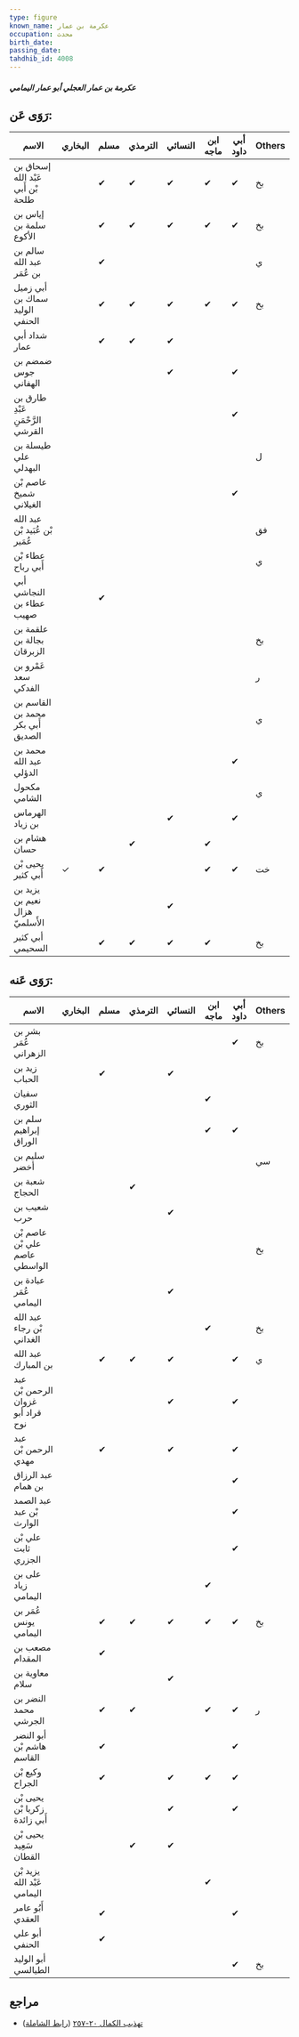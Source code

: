 ```yaml
---
type: figure
known_name: عكرمة بن عمار
occupation: محدث
birth_date:
passing_date:
tahdhib_id: 4008
---
```

##### عكرمة بن عمار العجلي أبو عمار اليمامي

## رَوَى عَن:
| الاسم                             | البخاري | مسلم | الترمذي | النسائي | ابن ماجه | أبي داود | Others |
| --------------------------------- | ------- | ---- | ------- | ------- | -------- | -------- | ------ |
| إسحاق بن عَبْد الله بْن أَبي طلحة |         | ✔    | ✔       | ✔       | ✔        | ✔        | بخ     |
| إياس بن سلمة بن الأكوع            |         | ✔    | ✔       | ✔       | ✔        | ✔        | بخ     |
| سالم بن عبد الله بن عُمَر         |         | ✔    |         |         |          |          | ي      |
| أبي زميل سماك بن الوليد الحنفي    |         | ✔    | ✔       | ✔       | ✔        | ✔        | بخ     |
| شداد أبي عمار                     |         | ✔    | ✔       | ✔       |          |          |        |
| ضمضم بن جوس الهفاني               |         |      |         | ✔       |          | ✔        |        |
| طارق بن عَبْدِ الرَّحْمَنِ القرشي |         |      |         |         |          | ✔        |        |
| طيسلة بن علي البهدلي              |         |      |         |         |          |          | ل      |
| عاصم بْن شميخ الغيلاني            |         |      |         |         |          | ✔        |        |
| عبد الله بْن عُبَيد بْن عُمَير    |         |      |         |         |          |          | فق     |
| عطاء بْن أَبي رباح                |         |      |         |         |          |          | ي      |
| أبي النجاشي عطاء بن صهيب          |         | ✔    |         |         |          |          |        |
| علقمة بن بجالة بن الزبرقان        |         |      |         |         |          |          | بخ     |
| عَمْرو بن سعد الفدكي              |         |      |         |         |          |          | ر      |
| القاسم بن محمد بن أَبي بكر الصديق |         |      |         |         |          |          | ي      |
| محمد بن عبد الله الدؤلي           |         |      |         |         |          | ✔        |        |
| مكحول الشامي                      |         |      |         |         |          |          | ي      |
| الهرماس بن زياد                   |         |      |         | ✔       |          | ✔        |        |
| هشام بن حسان                      |         |      | ✔       |         | ✔        |          |        |
| يحيى بْن أَبي كثير                | ✓       | ✔    |         |         | ✔        | ✔        | خت     |
| يزيد بن نعيم بن هزال الأَسلميّ    |         |      |         | ✔       |          |          |        |
| أبي كثير السحيمي                  |         | ✔    | ✔       | ✔       | ✔        |          | بخ     |
## رَوَى عَنه:
| الاسم                             | البخاري | مسلم | الترمذي | النسائي | ابن ماجه | أبي داود | Others |
| --------------------------------- | ------- | ---- | ------- | ------- | -------- | -------- | ------ |
| بشر بن عُمَر الزهراني             |         |      |         |         |          | ✔        | بخ     |
| زيد بن الحباب                     |         | ✔    |         | ✔       |          |          |        |
| سفيان الثوري                      |         |      |         |         | ✔        |          |        |
| سلم بن إبراهيم الوراق             |         |      |         |         | ✔        | ✔        |        |
| سليم بن أخضر                      |         |      |         |         |          |          | سي     |
| شعبة بن الحجاج                    |         |      | ✔       |         |          |          |        |
| شعيب بن حرب                       |         |      |         | ✔       |          |          |        |
| عاصم بْن علي بْن عاصم الواسطي     |         |      |         |         |          |          | بخ     |
| عبادة بن عُمَر اليمامي            |         |      |         | ✔       |          |          |        |
| عبد الله بْن رجاء الغداني         |         |      |         |         | ✔        |          | بخ     |
| عبد الله بن المبارك               |         | ✔    | ✔       | ✔       |          | ✔        | ي      |
| عبد الرحمن بْن غزوان قراد أبو نوح |         |      |         | ✔       |          | ✔        |        |
| عبد الرحمن بْن مهدي               |         | ✔    |         | ✔       |          | ✔        |        |
| عبد الرزاق بن همام                |         |      |         |         |          | ✔        |        |
| عبد الصمد بْن عبد الوارث          |         |      |         |         |          | ✔        |        |
| علي بْن ثابت الجزري               |         |      |         |         |          | ✔        |        |
| على بن زياد اليمامي               |         |      |         |         | ✔        |          |        |
| عُمَر بن يونس اليمامي             |         | ✔    | ✔       | ✔       | ✔        | ✔        | بخ     |
| مصعب بن المقدام                   |         | ✔    |         |         |          |          |        |
| معاوية بن سلام                    |         |      |         | ✔       |          |          |        |
| النضر بن محمد الجرشي              |         | ✔    | ✔       |         | ✔        | ✔        | ر      |
| أبو النضر هاشم بْن القاسم         |         | ✔    |         |         |          | ✔        |        |
| وكيع بْن الجراح                   |         | ✔    |         | ✔       | ✔        | ✔        |        |
| يحيى بْن زكريا بْن أَبي زائدة     |         |      |         | ✔       |          | ✔        |        |
| يحيى بْن سَعِيد القطان            |         |      | ✔       | ✔       |          |          |        |
| يزيد بْن عَبْد الله اليمامي       |         |      |         |         | ✔        |          |        |
| أَبُو عامر العقدي                 |         | ✔    |         |         |          | ✔        |        |
| أبو علي الحنفي                    |         | ✔    |         |         |          |          |        |
| أبو الوليد الطيالسي               |         |      |         |         |          | ✔        | بخ     |
## مراجع
- [تهذيب الكمال ٢٠-٢٥٧](obsidian://open?vault=Tahdhib-al-Kamal&file=Figures/٤٠٠٨-عكرمة%20بن%20عمار%20العجلي%20أبو%20عمار%20اليمامي) ([رابط الشاملة](https://shamela.ws/book/3722/10387))